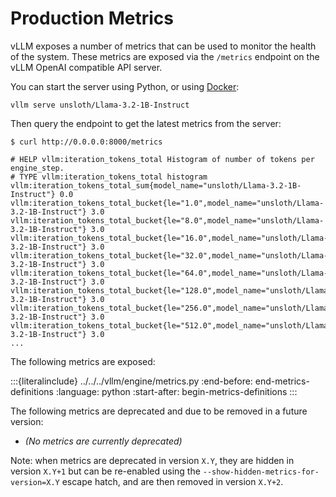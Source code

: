 # Production Metrics

vLLM exposes a number of metrics that can be used to monitor the health of the
system. These metrics are exposed via the `/metrics` endpoint on the vLLM
OpenAI compatible API server.

You can start the server using Python, or using [Docker](#deployment-docker):

```console
vllm serve unsloth/Llama-3.2-1B-Instruct
```

Then query the endpoint to get the latest metrics from the server:

```console
$ curl http://0.0.0.0:8000/metrics

# HELP vllm:iteration_tokens_total Histogram of number of tokens per engine_step.
# TYPE vllm:iteration_tokens_total histogram
vllm:iteration_tokens_total_sum{model_name="unsloth/Llama-3.2-1B-Instruct"} 0.0
vllm:iteration_tokens_total_bucket{le="1.0",model_name="unsloth/Llama-3.2-1B-Instruct"} 3.0
vllm:iteration_tokens_total_bucket{le="8.0",model_name="unsloth/Llama-3.2-1B-Instruct"} 3.0
vllm:iteration_tokens_total_bucket{le="16.0",model_name="unsloth/Llama-3.2-1B-Instruct"} 3.0
vllm:iteration_tokens_total_bucket{le="32.0",model_name="unsloth/Llama-3.2-1B-Instruct"} 3.0
vllm:iteration_tokens_total_bucket{le="64.0",model_name="unsloth/Llama-3.2-1B-Instruct"} 3.0
vllm:iteration_tokens_total_bucket{le="128.0",model_name="unsloth/Llama-3.2-1B-Instruct"} 3.0
vllm:iteration_tokens_total_bucket{le="256.0",model_name="unsloth/Llama-3.2-1B-Instruct"} 3.0
vllm:iteration_tokens_total_bucket{le="512.0",model_name="unsloth/Llama-3.2-1B-Instruct"} 3.0
...
```

The following metrics are exposed:

:::{literalinclude} ../../../vllm/engine/metrics.py
:end-before: end-metrics-definitions
:language: python
:start-after: begin-metrics-definitions
:::

The following metrics are deprecated and due to be removed in a future version:

- *(No metrics are currently deprecated)*

Note: when metrics are deprecated in version `X.Y`, they are hidden in version `X.Y+1`
but can be re-enabled using the `--show-hidden-metrics-for-version=X.Y` escape hatch,
and are then removed in version `X.Y+2`.
